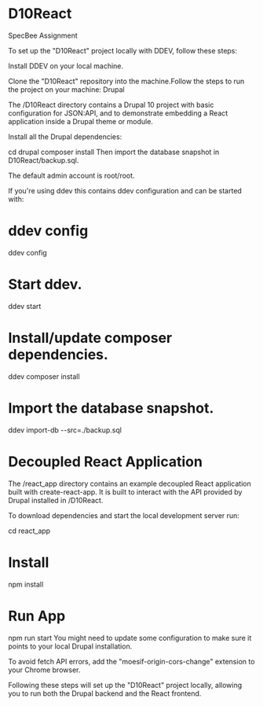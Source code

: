 # D10React
SpecBee Assignment

To set up the "D10React" project locally with DDEV, follow these steps:

Install DDEV on your local machine.

Clone the "D10React" repository into the machine.Follow the steps to run the project on your machine:
Drupal

The /D10React directory contains a Drupal 10 project with basic configuration for JSON:API, and to demonstrate embedding a React application inside a Drupal theme or module.

Install all the Drupal dependencies:

cd drupal
composer install
Then import the database snapshot in D10React/backup.sql.

The default admin account is root/root.

If you're using ddev this contains ddev configuration and can be started with:

# ddev config
ddev config
# Start ddev.
ddev start
# Install/update composer dependencies.
ddev composer install
# Import the database snapshot.
ddev import-db --src=./backup.sql

# Decoupled React Application

The /react_app directory contains an example decoupled React application built with create-react-app. It is built to interact with the API provided by Drupal installed in /D10React.

To download dependencies and start the local development server run:

cd react_app

# Install
npm install
# Run App
npm run start
You might need to update some configuration to make sure it points to your local Drupal installation.

To avoid fetch API errors, add the "moesif-origin-cors-change" extension to your Chrome browser.

Following these steps will set up the "D10React" project locally, allowing you to run both the Drupal backend and the React frontend.
